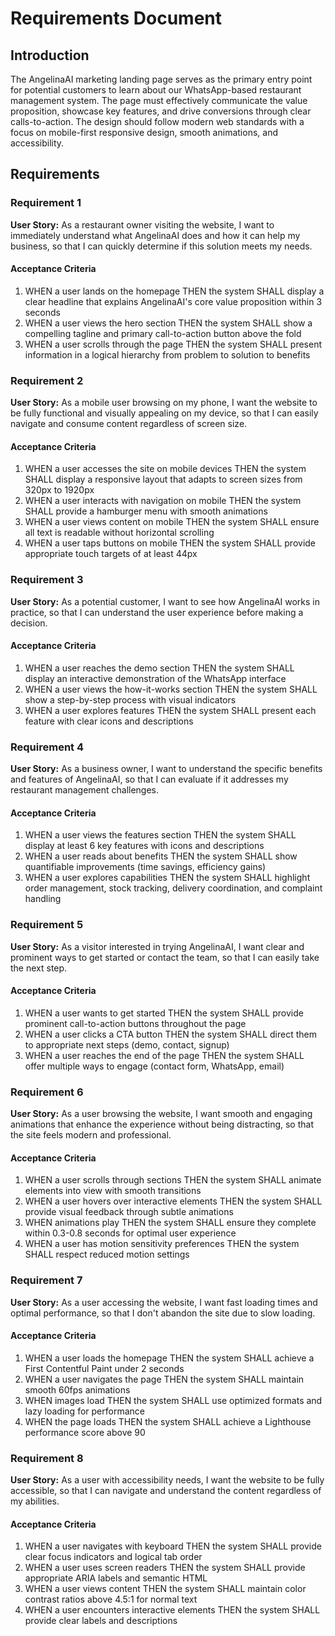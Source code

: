 # Requirements Document

## Introduction

The AngelinaAI marketing landing page serves as the primary entry point for potential customers to learn about our WhatsApp-based restaurant management system. The page must effectively communicate the value proposition, showcase key features, and drive conversions through clear calls-to-action. The design should follow modern web standards with a focus on mobile-first responsive design, smooth animations, and accessibility.

## Requirements

### Requirement 1

**User Story:** As a restaurant owner visiting the website, I want to immediately understand what AngelinaAI does and how it can help my business, so that I can quickly determine if this solution meets my needs.

#### Acceptance Criteria

1. WHEN a user lands on the homepage THEN the system SHALL display a clear headline that explains AngelinaAI's core value proposition within 3 seconds
2. WHEN a user views the hero section THEN the system SHALL show a compelling tagline and primary call-to-action button above the fold
3. WHEN a user scrolls through the page THEN the system SHALL present information in a logical hierarchy from problem to solution to benefits

### Requirement 2

**User Story:** As a mobile user browsing on my phone, I want the website to be fully functional and visually appealing on my device, so that I can easily navigate and consume content regardless of screen size.

#### Acceptance Criteria

1. WHEN a user accesses the site on mobile devices THEN the system SHALL display a responsive layout that adapts to screen sizes from 320px to 1920px
2. WHEN a user interacts with navigation on mobile THEN the system SHALL provide a hamburger menu with smooth animations
3. WHEN a user views content on mobile THEN the system SHALL ensure all text is readable without horizontal scrolling
4. WHEN a user taps buttons on mobile THEN the system SHALL provide appropriate touch targets of at least 44px

### Requirement 3

**User Story:** As a potential customer, I want to see how AngelinaAI works in practice, so that I can understand the user experience before making a decision.

#### Acceptance Criteria

1. WHEN a user reaches the demo section THEN the system SHALL display an interactive demonstration of the WhatsApp interface
2. WHEN a user views the how-it-works section THEN the system SHALL show a step-by-step process with visual indicators
3. WHEN a user explores features THEN the system SHALL present each feature with clear icons and descriptions

### Requirement 4

**User Story:** As a business owner, I want to understand the specific benefits and features of AngelinaAI, so that I can evaluate if it addresses my restaurant management challenges.

#### Acceptance Criteria

1. WHEN a user views the features section THEN the system SHALL display at least 6 key features with icons and descriptions
2. WHEN a user reads about benefits THEN the system SHALL show quantifiable improvements (time savings, efficiency gains)
3. WHEN a user explores capabilities THEN the system SHALL highlight order management, stock tracking, delivery coordination, and complaint handling

### Requirement 5

**User Story:** As a visitor interested in trying AngelinaAI, I want clear and prominent ways to get started or contact the team, so that I can easily take the next step.

#### Acceptance Criteria

1. WHEN a user wants to get started THEN the system SHALL provide prominent call-to-action buttons throughout the page
2. WHEN a user clicks a CTA button THEN the system SHALL direct them to appropriate next steps (demo, contact, signup)
3. WHEN a user reaches the end of the page THEN the system SHALL offer multiple ways to engage (contact form, WhatsApp, email)

### Requirement 6

**User Story:** As a user browsing the website, I want smooth and engaging animations that enhance the experience without being distracting, so that the site feels modern and professional.

#### Acceptance Criteria

1. WHEN a user scrolls through sections THEN the system SHALL animate elements into view with smooth transitions
2. WHEN a user hovers over interactive elements THEN the system SHALL provide visual feedback through subtle animations
3. WHEN animations play THEN the system SHALL ensure they complete within 0.3-0.8 seconds for optimal user experience
4. WHEN a user has motion sensitivity preferences THEN the system SHALL respect reduced motion settings

### Requirement 7

**User Story:** As a user accessing the website, I want fast loading times and optimal performance, so that I don't abandon the site due to slow loading.

#### Acceptance Criteria

1. WHEN a user loads the homepage THEN the system SHALL achieve a First Contentful Paint under 2 seconds
2. WHEN a user navigates the page THEN the system SHALL maintain smooth 60fps animations
3. WHEN images load THEN the system SHALL use optimized formats and lazy loading for performance
4. WHEN the page loads THEN the system SHALL achieve a Lighthouse performance score above 90

### Requirement 8

**User Story:** As a user with accessibility needs, I want the website to be fully accessible, so that I can navigate and understand the content regardless of my abilities.

#### Acceptance Criteria

1. WHEN a user navigates with keyboard THEN the system SHALL provide clear focus indicators and logical tab order
2. WHEN a user uses screen readers THEN the system SHALL provide appropriate ARIA labels and semantic HTML
3. WHEN a user views content THEN the system SHALL maintain color contrast ratios above 4.5:1 for normal text
4. WHEN a user encounters interactive elements THEN the system SHALL provide clear labels and descriptions
